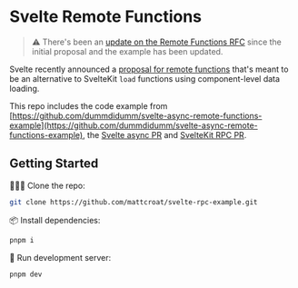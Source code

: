 # Svelte Remote Functions

> ⚠️ There's been an [update on the Remote Functions RFC](https://github.com/sveltejs/kit/discussions/13897#discussioncomment-13663455) since the initial proposal and the example has been updated.

Svelte recently announced a [proposal for remote functions](https://github.com/sveltejs/kit/discussions/13897) that's meant to be an alternative to SvelteKit `load` functions using component-level data loading.

This repo includes the code example from [https://github.com/dummdidumm/svelte-async-remote-functions-example](https://github.com/dummdidumm/svelte-async-remote-functions-example), the [Svelte async PR](https://github.com/sveltejs/svelte/pull/15844) and [SvelteKit RPC PR](https://github.com/sveltejs/kit/pull/13957).

## Getting Started

🧑‍🤝‍🧑 Clone the repo:

```bash
git clone https://github.com/mattcroat/svelte-rpc-example.git
```

📦️ Install dependencies:

```bash
pnpm i
```

💽 Run development server:

```bash
pnpm dev
```
